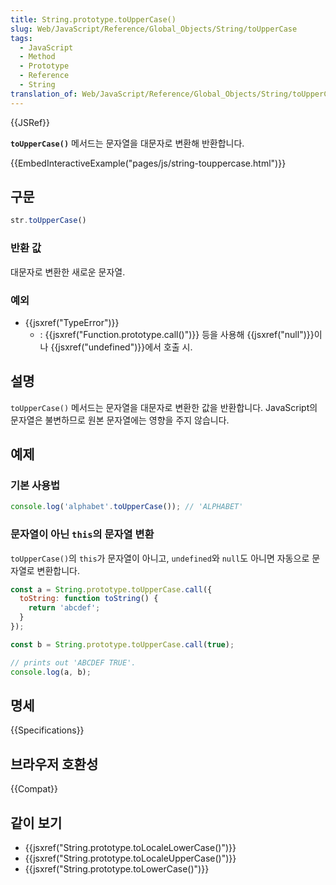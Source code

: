 ```yaml
---
title: String.prototype.toUpperCase()
slug: Web/JavaScript/Reference/Global_Objects/String/toUpperCase
tags:
  - JavaScript
  - Method
  - Prototype
  - Reference
  - String
translation_of: Web/JavaScript/Reference/Global_Objects/String/toUpperCase
---
```

{{JSRef}}

**`toUpperCase()`** 메서드는 문자열을 대문자로 변환해 반환합니다.

{{EmbedInteractiveExample("pages/js/string-touppercase.html")}}

## 구문

```js
str.toUpperCase()
```

### 반환 값

대문자로 변환한 새로운 문자열.

### 예외

- {{jsxref("TypeError")}}
  - : {{jsxref("Function.prototype.call()")}} 등을 사용해 {{jsxref("null")}}이나 {{jsxref("undefined")}}에서 호출 시.

## 설명

`toUpperCase()` 메서드는 문자열을 대문자로 변환한 값을 반환합니다. JavaScript의 문자열은 불변하므로 원본 문자열에는 영향을 주지 않습니다.

## 예제

### 기본 사용법

```js
console.log('alphabet'.toUpperCase()); // 'ALPHABET'
```

### 문자열이 아닌 `this`의 문자열 변환

`toUpperCase()`의 `this`가 문자열이 아니고, `undefined`와 `null`도 아니면 자동으로 문자열로 변환합니다.

```js
const a = String.prototype.toUpperCase.call({
  toString: function toString() {
    return 'abcdef';
  }
});

const b = String.prototype.toUpperCase.call(true);

// prints out 'ABCDEF TRUE'.
console.log(a, b);
```

## 명세

{{Specifications}}

## 브라우저 호환성

{{Compat}}

## 같이 보기

- {{jsxref("String.prototype.toLocaleLowerCase()")}}
- {{jsxref("String.prototype.toLocaleUpperCase()")}}
- {{jsxref("String.prototype.toLowerCase()")}}
